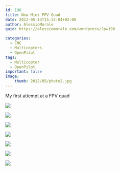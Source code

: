 ```yaml
---
id: 198
title: New Mini FPV Quad
date: 2012-05-14T15:32:04+02:00
author: AlessioMorale
guid: https://alessiomorale.com/wordpress/?p=198

categories:
  - CNC
  - Multicopters
  - OpenPilot
tags:
  - Multicopter
  - OpenPilot
important: false
image:
    thumb: 2012/05/photo2.jpg
---
```


My first attempt at a FPV quad

![](/images/2012/05/image4.jpeg)

![](/images/2012/05/image5.jpeg)

![](/images/2012/05/image6.jpeg)

![](/images/2012/05/photo2.jpg)

![](/images/2012/05/photo3.jpg)

![](/images/2012/05/photo4.jpg)

![](/images/2012/05/photo-6.jpg)
